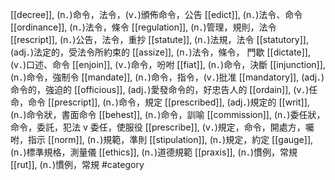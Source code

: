 [[decree]], (n．)命令，法令，(v．)頒佈命令，公告 
[[edict]], (n．)法令、命令 
[[ordinance]], (n．)法令，條令 
[[regulation]], (n．)管理，規則，法令 
[[rescript]], (n．)公告，法令，重抄 
[[statute]], (n．)法規，法令 
[[statutory]], (adj．)法定的，受法令所約束的 
[[assize]], (n．)法令，條令， 門歇 
[[dictate]], (v．)口述、命令 
[[enjoin]], (v．)命令，吩咐 
[[fiat]], (n．)命令，決斷 
[[injunction]], (n．)命令，強制令 
[[mandate]], (n．)命令，指令，(v．)批准 
[[mandatory]], (adj．)命令的，強迫的 
[[officious]], (adj．)愛發命令的，好忠告人的 
[[ordain]], (v．)任命，命令 
[[prescript]], (n．)命令，規定 
[[prescribed]], (adj．)規定的 
[[writ]], (n．)命令狀，書面命令 
[[behest]], (n．)命令，訓喻 
[[commission]], (n．)委任狀，命令，委託，犯法 v 委任，使服役 
[[prescribe]], (v．)規定，命令，開處方，囑咐，指示 
[[norm]], (n．)規範，準則 
[[stipulation]], (n．)規定，約定 
[[gauge]], (n．)標準規格，測量儀 
[[ethics]], (n．)道德規範 
[[praxis]], (n．)慣例，常規 
[[rut]], (n．)慣例，常規 
#category
